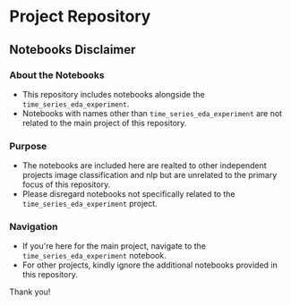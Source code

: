 # Project Repository

## Notebooks Disclaimer

### About the Notebooks
- This repository includes notebooks alongside the `time_series_eda_experiment`.
- Notebooks with names other than `time_series_eda_experiment` are not related to the main project of this repository.

### Purpose
- The notebooks are included here are realted to other independent projects image classification and nlp but are unrelated to the primary focus of this repository.
- Please disregard notebooks not specifically related to the `time_series_eda_experiment` project.

### Navigation
- If you're here for the main project, navigate to the `time_series_eda_experiment` notebook.
- For other projects, kindly ignore the additional notebooks provided in this repository.

Thank you!
